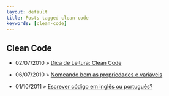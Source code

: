 ```yaml
---
layout: default
title: Posts tagged clean-code
keywords: [clean-code]
---
```

<h2 class="category">Clean Code</h2>
<ul class="posts">
<li>
<p>
<span class="date">02/07/2010</span> &raquo; 
<a href="/blog/dica-de-leitura-clean-code">Dica de Leitura: Clean Code</a>
</p>
</li> 
<li>
<p>
<span class="date">06/07/2010</span> &raquo; 
<a href="/blog/nomeando-bem-as-propriedades-e-variaveis">Nomeando bem as propriedades e variáveis</a>
</p>
</li> 
<li>
<p>
<span class="date">01/10/2011</span> &raquo; 
<a href="/blog/escrever-codigo-em-ingles-ou-portugues">Escrever código em inglês ou português?</a>
</p>
</li> 
</ul>
